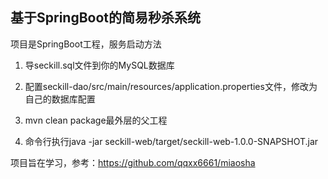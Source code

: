 ## 基于SpringBoot的简易秒杀系统

项目是SpringBoot工程，服务启动方法

1. 导seckill.sql文件到你的MySQL数据库

2. 配置seckill-dao/src/main/resources/application.properties文件，修改为自己的数据库配置

3. mvn clean package最外层的父工程

4. 命令行执行java -jar seckill-web/target/seckill-web-1.0.0-SNAPSHOT.jar

项目旨在学习，参考：https://github.com/qqxx6661/miaosha